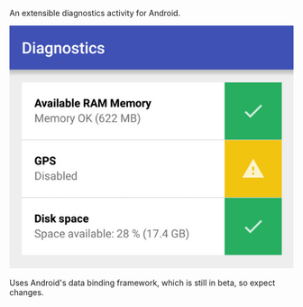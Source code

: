 An extensible diagnostics activity for Android.

![](./images/sample.jpg)

Uses Android's data binding framework, which is still in beta, so expect changes.
